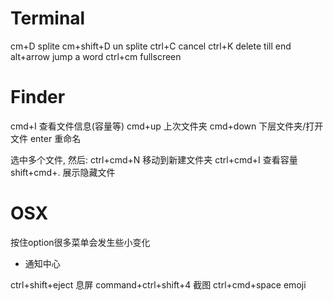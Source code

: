 # Terminal
cm+D        splite
cm+shift+D  un splite
ctrl+C      cancel
ctrl+K      delete till end
alt+arrow   jump a word
ctrl+cm     fullscreen

# Finder
cmd+I       查看文件信息(容量等)
cmd+up      上次文件夹
cmd+down    下层文件夹/打开文件
enter       重命名

选中多个文件, 然后:
ctrl+cmd+N  移动到新建文件夹
ctrl+cmd+I  查看容量
shift+cmd+. 展示隐藏文件

# OSX
按住option很多菜单会发生些小变化

- 通知中心

ctrl+shift+eject     息屏
command+ctrl+shift+4 截图
ctrl+cmd+space       emoji